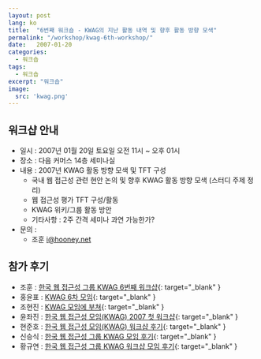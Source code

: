 ```yaml
---
layout: post
lang: ko
title:  "6번째 워크숍 - KWAG의 지난 활동 내역 및 향후 활동 방향 모색"
permalink: "/workshop/kwag-6th-workshop/"
date:   2007-01-20
categories:
  - 워크숍
tags:
  - 워크숍
excerpt: "워크숍"
image:
  src: 'kwag.png'
---
```


## 워크샵 안내

  * 일시 : 2007년 01월 20일 토요일 오전 11시 ~ 오후 01시
  * 장소 : 다음 커머스 14층 세미나실
  * 내용 : 2007년 KWAG 활동 방향 모색 및 TFT 구성 
      * 국내 웹 접근성 관련 현안 논의 및 향후 KWAG 활동 방향 모색 (스터디 주제 정리)
      * 웹 접근성 평가 TFT 구성/활동
      * KWAG 위키/그룹 활동 방안
      * 기타사항 : 2주 간격 세미나 과연 가능한가?
  * 문의 : 
      * 조훈 i@hooney.net

## 참가 후기

  * 조훈 : [한국 웹 접근성 그룹 KWAG 6번째 워크샵](http://hooney.net/2007/01/19/351){: target="_blank" }
  * 홍윤표 : [KWAG 6차 모임](http://mydeute.com/txp/article/48/kwag-6){: target="_blank" }
  * 조현진 : [KWAG 모임에 부쳐](http://blog.naxer.net/?p=202){: target="_blank" }
  * 윤좌진 : [한국 웹 접근성 모임(KWAG) 2007 첫 워크샵](http://boochim.net/archives/53){: target="_blank" }
  * 현준호 : [한국 웹 접근성 모임(KWAG) 워크샵 후기](http://jhyun.wordpress.com/2007/01/22/2007%eb%85%84-kwag-%ec%9b%8c%ed%81%ac%ec%83%b51%ec%9b%94-20%ec%9d%bc-%ec%b0%b8%ea%b0%80%ed%9b%84%ea%b8%b0/){: target="_blank" }
  * 신승식 : [한국 웹 접근성 그룹 KWAG 모임 후기](http://gregshin.pe.kr/blog/archives/84){: target="_blank" }
  * 황규연 : [한국 웹 접근성 그룹 KWAG 워크샵 모임 후기](http://yeoni.tistory.com/entry/%ed%95%9c%ea%b5%ad-%ec%9b%b9-%ec%a0%91%ea%b7%bc%ec%84%b1-%ea%b7%b8%eb%a3%b9-KWAG-%ec%9b%8c%ed%81%ac%ec%83%b5-%eb%aa%a8%ec%9e%84-%ed%9b%84%ea%b8%b0){: target="_blank" }